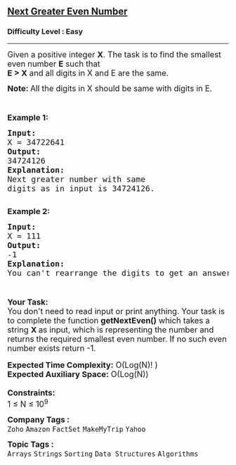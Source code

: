 <h2><a href="https://www.geeksforgeeks.org/problems/next-greater-even-number0828/1?page=1&category=Arrays&company=Zoho&status=unsolved&sortBy=submissions">Next Greater Even Number</a></h2><h3>Difficulty Level : Easy</h3><hr><div class="problems_problem_content__Xm_eO"><p><span style="font-size:18px">Given a positive integer <strong>X</strong>. The task is to find the smallest even number <strong>E</strong> such that<br>
<strong>E &gt; X</strong> and all digits in X and E are the same.</span></p>

<p><span style="font-size:18px"><strong>Note: </strong>All the digits in X should be same with digits in E.</span></p>

<p>&nbsp;</p>

<p><span style="font-size:18px"><strong>Example 1:</strong></span></p>

<pre><span style="font-size:18px"><strong>Input:</strong>
X = 34722641
<strong>Output:</strong>
34724126
<strong>Explanation:</strong>
Next greater number with same 
digits as in input is 34724126.</span></pre>

<p><br>
<span style="font-size:18px"><strong>Example 2:</strong></span></p>

<pre><span style="font-size:18px"><strong>Input:</strong>
X = 111
<strong>Output:</strong>
-1</span>
<span style="font-size:18px"><strong>Explanation:</strong></span>
<span style="font-size:18px">You can't rearrange the digits to get an answer.</span></pre>

<p>&nbsp;</p>

<p><span style="font-size:18px"><strong>Your Task:&nbsp;&nbsp;</strong><br>
You don't need to read input or print anything. Your task is to complete the function&nbsp;<strong>getNextEven()</strong>&nbsp;which takes a string <strong>X&nbsp;</strong>as input, which is representing the number and returns the required smallest even number. If no such even number exists return -1.</span><br>
<br>
<span style="font-size:18px"><strong>Expected Time Complexity:</strong> O(Log(N)! )<br>
<strong>Expected Auxiliary Space:</strong> O(Log(N))<br>
<br>
<strong>Constraints:</strong><br>
1 ≤ N ≤ 10<sup>9</sup></span></p>
</div><p><span style=font-size:18px><strong>Company Tags : </strong><br><code>Zoho</code>&nbsp;<code>Amazon</code>&nbsp;<code>FactSet</code>&nbsp;<code>MakeMyTrip</code>&nbsp;<code>Yahoo</code>&nbsp;<br><p><span style=font-size:18px><strong>Topic Tags : </strong><br><code>Arrays</code>&nbsp;<code>Strings</code>&nbsp;<code>Sorting</code>&nbsp;<code>Data Structures</code>&nbsp;<code>Algorithms</code>&nbsp;